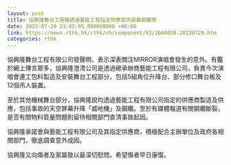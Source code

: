 ```yaml
---
layout: post
title: 協興隆舞台工程稱透過藝能工程指定供應製供屏幕鋼纜等
date: 2022-07-29 23:42:05.000000000 +08:00
link: https://news.rthk.hk/rthk/ch/component/k2/1660058-20220729.htm
categories: rthk
---
```


協興隆舞台工程有限公司發聲明，表示深表關注MIRROR演唱會發生的意外。有鑑於網上傳言眾多，協興隆澄清公司是透過總承辦商藝能工程有限公司，負責今次演唱會連工包料製造及安裝舞台工程部分，包括5組角位升降台、部分修口舞台板及12個吊人裝置。

至於其他機械舞台部分，協興隆說均透過藝能工程有限公司指定的供應商製造及供應，包括事故的天空屏幕升降「威吔機」及鋼纜。至於有媒體報道有關鋼纜斷裂，是否有關物料質量問題則留待相關部門查清事故起因。

協興隆承諾會與藝能工程有限公司及其指定供應商，積極配合主辦單位及政府各相關部門，徹底調查意外成因。

協興隆又向傷者及家屬致以最深切慰問，希望傷者早日康復。

